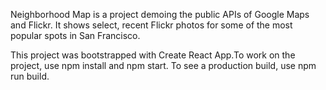 Neighborhood Map is a project demoing the public APIs of Google Maps and Flickr. It shows select, recent Flickr photos for some of the most popular spots in San Francisco.

This project was bootstrapped with Create React App.To work on the project, use npm install and npm start. To see a production build, use npm run build.
